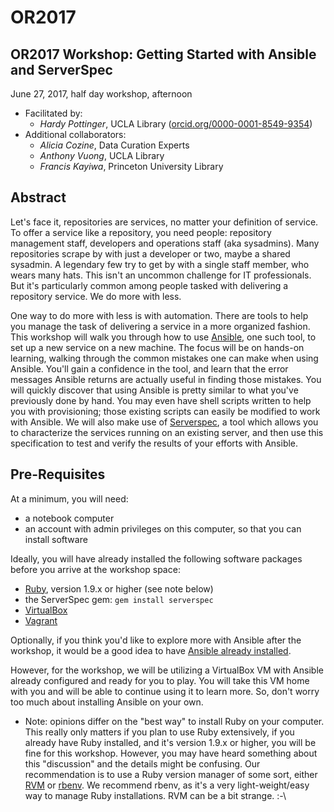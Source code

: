 # OR2017
## OR2017 Workshop: Getting Started with Ansible and ServerSpec
June 27, 2017, half day workshop, afternoon
* Facilitated by:
  * *Hardy Pottinger*, UCLA Library ([orcid.org/0000-0001-8549-9354](https://orcid.org/00000001854993540000000185499354))
* Additional collaborators:
  * *Alicia Cozine*, Data Curation Experts
  * *Anthony Vuong*, UCLA Library
  * *Francis Kayiwa*, Princeton University Library

## Abstract

Let's face it, repositories are services, no matter your definition of service.
To offer a service like a repository, you need people: repository management
staff, developers and operations staff (aka sysadmins). Many repositories scrape
by with just a developer or two, maybe a shared sysadmin. A legendary few try to
get by with a single staff member, who wears many hats. This isn't an uncommon
challenge for IT professionals. But it's particularly common among people tasked
with delivering a repository service. We do more with less.

One way to do more with less is with automation. There are tools to help you
manage the task of delivering a service in a more organized fashion. This
workshop will walk you through how to use [Ansible](https://www.ansible.com/),
one such tool, to set up a new service on a new machine. The focus will be on
hands-on learning, walking through the common mistakes one can make when using
Ansible. You'll gain a confidence in the tool, and learn that the error
messages Ansible returns are actually useful in finding those mistakes. You
will quickly discover that using Ansible is pretty similar to what you've
previously done by hand. You may even have shell scripts written to help you
with provisioning; those existing scripts can easily be modified to work with
Ansible. We will also make use of [Serverspec](http://serverspec.org/), a tool
which allows you to characterize the services running on an existing server,
and then use this specification to test and verify the results of your efforts
with Ansible.

## Pre-Requisites

At a minimum, you will need:
* a notebook computer
* an account with admin privileges on this computer, so that you can install
software

Ideally, you will have already installed the following software packages before
you arrive at the workshop space:
* [Ruby](https://www.ruby-lang.org/en/downloads/), version 1.9.x or higher (see note below)
* the ServerSpec gem: `gem install serverspec`
* [VirtualBox](https://www.virtualbox.org/wiki/Downloads)
* [Vagrant](https://www.vagrantup.com/downloads.html)

Optionally, if you think you'd like to explore more with Ansible after the
workshop, it would be a good idea to have [Ansible already installed](https://docs.ansible.com/ansible/intro_installation.html).

However, for the workshop, we will be utilizing a VirtualBox VM with Ansible
already configured and ready for you to play. You will take this VM home
with you and will be able to continue using it to learn more. So, don't worry
too much about installing Ansible on your own.

* Note: opinions differ on the "best way" to install Ruby on your computer. This
really only matters if you plan to use Ruby extensively, if you already have Ruby
installed, and it's version 1.9.x or higher, you will be fine for this workshop.
However, you may have heard something about this "discussion" and the details
might be confusing. Our recommendation is to use a Ruby version manager of some
sort, either [RVM](https://rvm.io/) or [rbenv](http://www.rubyinside.com/rbenv-a-simple-new-ruby-version-management-tool-5302.html). We recommend rbenv, as it's a very light-weight/easy way to manage Ruby
installations. RVM can be a bit strange. :-\

